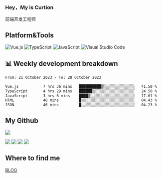 ### Hey，My is Curtion
前端开发工程师
## Platform&Tools

![Vue.js](https://img.shields.io/badge/-Vue.js-4FC08D?style=flat-square&logo=Vue.js&logoColor=white)
![TypeScript](https://img.shields.io/badge/-TypeScript-007ACC?style=flat-square&logo=typescript&logoColor=white)
![JavaScript](https://img.shields.io/badge/-JavaScript-F7DF1E?style=flat-square&logo=javascript&logoColor=black)
![Visual Studio Code](https://img.shields.io/badge/-VSCode-007ACC?style=flat-square&logo=Visual-Studio-Code&logoColor=white)

## 📊 Weekly development breakdown

<!--START_SECTION:waka-->

```txt
From: 21 October 2023 - To: 28 October 2023

Vue.js           7 hrs 36 mins   ██████████▒░░░░░░░░░░░░░░   41.50 %
TypeScript       4 hrs 29 mins   ██████░░░░░░░░░░░░░░░░░░░   24.50 %
JavaScript       3 hrs 6 mins    ████▒░░░░░░░░░░░░░░░░░░░░   17.01 %
HTML             48 mins         █░░░░░░░░░░░░░░░░░░░░░░░░   04.43 %
JSON             46 mins         █░░░░░░░░░░░░░░░░░░░░░░░░   04.23 %
```

<!--END_SECTION:waka-->

## My Github

![](http://github-profile-summary-cards.vercel.app/api/cards/profile-details?username=curtion&theme=nord_bright)

![](http://github-profile-summary-cards.vercel.app/api/cards/stats?username=curtion&theme=nord_bright)
![](http://github-profile-summary-cards.vercel.app/api/cards/productive-time?username=curtion&theme=nord_bright&utcOffset=8)
![](http://github-profile-summary-cards.vercel.app/api/cards/repos-per-language?username=curtion&theme=nord_bright)
![](http://github-profile-summary-cards.vercel.app/api/cards/most-commit-language?username=curtion&theme=nord_bright)

## Where to find me

[BLOG](https://blog.3gxk.net)
